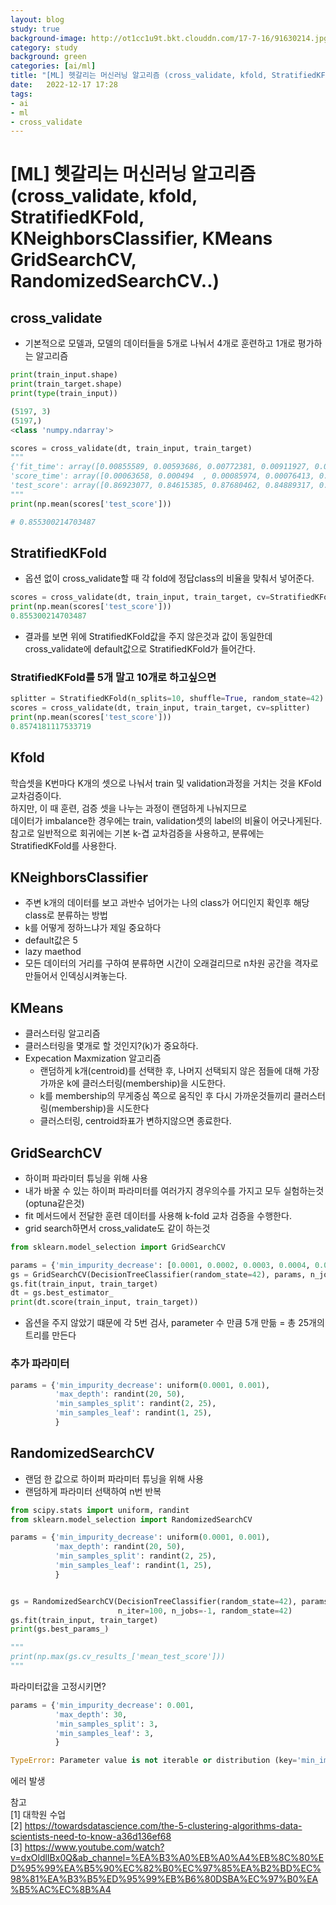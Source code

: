 ```yaml
---
layout: blog
study: true
background-image: http://ot1cc1u9t.bkt.clouddn.com/17-7-16/91630214.jpg
category: study
background: green
categories: [ai/ml]
title: "[ML] 헷갈리는 머신러닝 알고리즘 (cross_validate, kfold, StratifiedKFold, KNeighborsClassifier, KMeans, GridSearchCV, RandomizedSearchCV..)"
date:   2022-12-17 17:28
tags:
- ai
- ml
- cross_validate
---
```



# [ML] 헷갈리는 머신러닝 알고리즘 (cross_validate, kfold, StratifiedKFold, KNeighborsClassifier, KMeans GridSearchCV, RandomizedSearchCV..)

## cross_validate
- 기본적으로 모델과, 모델의 데이터들을 5개로 나눠서 4개로 훈련하고 1개로 평가하는 알고리즘

```python
print(train_input.shape)
print(train_target.shape)
print(type(train_input))

(5197, 3)
(5197,)
<class 'numpy.ndarray'>
```

```python
scores = cross_validate(dt, train_input, train_target)
"""
{'fit_time': array([0.00855589, 0.00593686, 0.00772381, 0.00911927, 0.00702643]), 
'score_time': array([0.00063658, 0.000494  , 0.00085974, 0.00076413, 0.00073743]), 
'test_score': array([0.86923077, 0.84615385, 0.87680462, 0.84889317, 0.83541867])}
"""
print(np.mean(scores['test_score']))

# 0.855300214703487
```

## StratifiedKFold
- 옵션 없이 cross_validate할 때 각 fold에 정답class의 비율을 맞춰서 넣어준다.

```python
scores = cross_validate(dt, train_input, train_target, cv=StratifiedKFold())
print(np.mean(scores['test_score']))
0.855300214703487
```
- 결과를 보면 위에 StratifiedKFold값을 주지 않은것과 값이 동일한데 cross_validate에 default값으로 StratifiedKFold가 들어간다.

### StratifiedKFold를 5개 말고 10개로 하고싶으면

```python
splitter = StratifiedKFold(n_splits=10, shuffle=True, random_state=42)
scores = cross_validate(dt, train_input, train_target, cv=splitter)
print(np.mean(scores['test_score']))
0.8574181117533719
```

## Kfold
학습셋을 K번마다 K개의 셋으로 나눠서 train 및 validation과정을 거치는 것을 KFold 교차검증이다.  
하지만, 이 때 훈련, 검증 셋을 나누는 과정이 랜덤하게 나눠지므로  
데이터가 imbalance한 경우에는 train, validation셋의 label의 비율이 어긋나게된다.
참고로 일반적으로 회귀에는 기본 k-겹 교차검증을 사용하고, 분류에는 StratifiedKFold를 사용한다.


## KNeighborsClassifier
- 주변 k개의 데이터를 보고 과반수 넘어가는 나의 class가 어디인지 확인후 해당 class로 분류하는 방법
- k를 어떻게 정하느냐가 제일 중요하다
- default값은 5
- lazy maethod
- 모든 데이터의 거리를 구하여 분류하면 시간이 오래걸리므로 n차원 공간을 격자로 만들어서 인덱싱시켜놓는다.


## KMeans
- 클러스터링 알고리즘
- 클러스터링을 몇개로 할 것인지?(k)가 중요하다.
- Expecation Maxmization 알고리즘
    - 랜덤하게 k개(centroid)를 선택한 후, 나머지 선택되지 않은 점들에 대해 가장 가까운 k에 클러스터링(membership)을 시도한다.
    - k를 membership의 무게중심 쪽으로 움직인 후 다시 가까운것들끼리 클러스터링(membership)을 시도한다
    - 클러스터링, centroid좌표가 변하지않으면 종료한다.

## GridSearchCV
- 하이퍼 파라미터 튜닝을 위해 사용
- 내가 바꿀 수 있는 하이퍼 파라미터를 여러가지 경우의수를 가지고 모두 실험하는것(optuna같은것)
- fit 메서드에서 전달한 훈련 데이터를 사용해 k-fold 교차 검증을 수행한다.
- grid search하면서 cross_validate도 같이 하는것

```python
from sklearn.model_selection import GridSearchCV

params = {'min_impurity_decrease': [0.0001, 0.0002, 0.0003, 0.0004, 0.0005]}
gs = GridSearchCV(DecisionTreeClassifier(random_state=42), params, n_jobs=-1)
gs.fit(train_input, train_target)
dt = gs.best_estimator_
print(dt.score(train_input, train_target))
```
- 옵션을 주지 않았기 떄문에 각 5번 검사, parameter 수 만큼 5개 만듦 =  총 25개의 트리를 만든다 

### 추가 파라미터
```python
params = {'min_impurity_decrease': uniform(0.0001, 0.001),
          'max_depth': randint(20, 50),
          'min_samples_split': randint(2, 25),
          'min_samples_leaf': randint(1, 25),
          }
```

## RandomizedSearchCV
- 랜덤 한 값으로 하이퍼 파라미터 튜닝을 위해 사용
- 랜덤하게 파라미터 선택하여 n번 반복

```python
from scipy.stats import uniform, randint
from sklearn.model_selection import RandomizedSearchCV

params = {'min_impurity_decrease': uniform(0.0001, 0.001),
          'max_depth': randint(20, 50),
          'min_samples_split': randint(2, 25),
          'min_samples_leaf': randint(1, 25),
          }


gs = RandomizedSearchCV(DecisionTreeClassifier(random_state=42), params, 
                        n_iter=100, n_jobs=-1, random_state=42)
gs.fit(train_input, train_target)
print(gs.best_params_)

"""
print(np.max(gs.cv_results_['mean_test_score']))
"""
```

파라미터값을 고정시키면?
```python
params = {'min_impurity_decrease': 0.001,
          'max_depth': 30,
          'min_samples_split': 3,
          'min_samples_leaf': 3,
          }

TypeError: Parameter value is not iterable or distribution (key='min_impurity_decrease', value=0.001)          
```
에러 발생


참고  
[1] 대학원 수업  
[2] https://towardsdatascience.com/the-5-clustering-algorithms-data-scientists-need-to-know-a36d136ef68  
[3] https://www.youtube.com/watch?v=dxOldlIBx0Q&ab_channel=%EA%B3%A0%EB%A0%A4%EB%8C%80%ED%95%99%EA%B5%90%EC%82%B0%EC%97%85%EA%B2%BD%EC%98%81%EA%B3%B5%ED%95%99%EB%B6%80DSBA%EC%97%B0%EA%B5%AC%EC%8B%A4